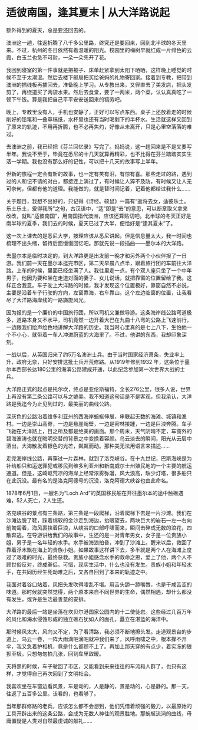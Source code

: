 # 适彼南国，逢其夏末 | 从大洋路说起

额外得到的夏天，总是要还回去的。



澳洲这一趟，往返折腾了八千多公里路，终究还是要回来，回到北半球的冬天里来。不过，杭州的冬日依然有着温暖的阳光。校园里的梅树早就红成一片绯色的云霞，白玉兰也急不可耐，一朵一朵先开了花。



我回到寝室的第一件事就是把被子、床单赶紧拿到太阳下晒晒，这样晚上睡觉的时候不至于太潮湿。然后去楼下邮局把买给爸妈的礼物寄回家。接着到专教，把带到澳洲的插线板再插回去，准备晚上学习。从专教出来，又径直去了美发店，把头发剪了，再绕道买了两袋水果。然后去食堂，要了一两米，两个菜，认认真真吃了一顿下午饭。算是我把自己平平安安送回来的犒劳吧。



晚上，专教里没有人，手机也安静了，正好可以写点东西。桌子上还放着走的时候削好的铅笔和一叠草稿纸，水杯里也还有当时喝剩下的半杯水。生活就这样又回到了原来的轨迹，不用再折腾，也不必再焦灼，好像从未离开，只是心里空落落的难过。



去澳洲之前，我已经把《芬兰回忆录》写完了。妈妈说，这一趟回来是不是又要写半年。我说不至于，毕竟在悉尼的十几天就算再精彩，也不比得在芬兰踏踏实实生活一学期。我也没有那么好的记性，可以把十几天的故事写上半年。



但新的旅程一定会有新的故事，也一定有笑有泪，有惊有喜。那些走过的路，遇到过的人和记不请的对白，都接连上演过了，有时候让人猝不及防，有时候又让人无可奈何，但都有他的道理。我能做的，就是替时间记着，记着他都给过我什么……



关于题目，我想不出好的，只记得《诗经。硕鼠》一篇有“逝将去女，适彼乐土。乐土乐土，爰得我所”之句，古汉语中，“适”即是“去”的意思，可以断章取义拿来改改，就叫“适彼南国”，用南国指代澳洲，应该还算贴切吧。北半球的冬天正好是南半球的夏季，我们去的时候，夏天已过了大半，便恰好是“逢其夏末”了。

 

这一次上课去的是悉尼大学，按理应该从悉尼讲起。但是信息量太大，我一时间也梳理不出头绪，留待后面慢慢回忆吧。那就先说一段插曲——墨尔本的大洋路。



去墨尔本是临时决定的，到大洋路更是出发前一晚才和另外两个小伙伴报了一日游。我们前一天在墨尔本逛完市区，第二天早晨八点半，跟着旅行团的车前往大洋路。上车的时候，里面已经坐满了人。我往里走一点，有个双人座只坐了一个中年男子，他因为要和坐在走道对面的妻子、女儿说话，就把靠窗的位置留给了我。这样正合我意。车子驶上大洋路的时候，我才发现这个位置极好，靠窗自然不必说，主要是沿着车子行驶的方向，左窗靠海，右车靠山。这个左边临窗的位置，让我看尽了大洋路海岸线的一路旖旎风光。

 

因为报的是一个廉价的中国旅行团，所以司机又兼做导游。这条海岸线公路弯道极多，道路本身又不水平，司机竟然一边开着大巴在九曲十八弯的公路上飞速前行，一边跟我们绘声绘色地讲解大洋路的历史。我当时心里真的是七上八下，生怕他一个不小心，就带着一车人冲进蔚蓝的大海里了。不过，他讲的东西，我却印象深刻。

 

一战以后，从英国归来了约5万名澳洲士兵。由于当时国家经济萧条，失业率上升，政府无奈，只好安排这批士兵开荒修路。从1919年修到1932 年，这条位于墨尔本西部长达180公里的海滨公路建成开通，以此纪念参加第一次世界大战的士兵。



大洋路正式的起点是托尔坎，终点是亚伦斯福特，全长276公里，很多人说，世界上再没有第二条公路可以与之媲美。我不知道这句话是不是客观，但我承认，大洋路是我迄今为止见到过的，最美丽的曲线公路。



深灰色的公路沿着维多利亚州的西海岸蜿蜒伸展，串联起无数的海滩、城镇和渔村。一边是崇山高脊，一边是悬崖峭壁，一边是密林接踵，一边是巨浪奔腾。车子飞驰在大洋路上，目之所及都是绝美的画面。那个周末，天气阴晴不定，车窗外的碧海波涛也就在晦明交替的背景之中变换着容颜。乌云淡去的瞬间，阳光从云层中洒出，大海散发着银色的光芒，粼粼而动。那种美无法用语言来描述……


走完海岸线公路，再穿过一片森林，就到了洛克峡谷。在十九世纪，巴斯海峡是为补给船只和运送罪犯或移民到维多利亚州和新南威尔士州殖民地的一个主要的航运通道。但是，这崎岖荒凉的海岸上经常浓雾弥漫，风大浪高，缺少灯塔，很多船只在此沉没。最有名的是洛克阿德号的沉没，洛克阿德大峡谷也由此命名。



1878年6月1日，一艘名为“Loch Ard”的英国移民船在开往墨尔本的途中触礁遇难，52人死亡，2人生还。



洛克峡谷的景点有三条路，第三条是一段爬梯，沿着爬梯下去是一片沙滩。我们在沙滩边脱了鞋，踩着绵软的金沙走到海边，抬眼望去，两块巨大的岩石一左一右向前匍匐着，海风裹挟着巨浪，从峡谷的口部呼啸而来，瞬间击碎成无数的浪花，四散奔逃。在导游讲给我们的故事中，生还的是一对青年男女，女子是一位贵族小姐，男子是一名年轻的水手。水手被海浪拍昏，冲到了沙滩上。醒来以后，救回了靠着浮木飘在海上的贵族小姐。如果故事这样讲下去，多半就是两个人在海滩上度过了艰难的时光，最终获救。贵族小姐感念水手的救命之恩，爱上了他，两个人不顾世俗反对，终成眷侣。可惜，现实生活中，什么也没有发生。贵族小姐和年轻水手，在共同历经生死劫难之后，又各自回到了本来的轨迹之中。



我面对着谷口站着，风把头发吹得凌乱不堪。用舌头舔一舔嘴唇，也是干咸苦涩的味道。那时候就突然觉得，两个原本来自不同世界的生命，偶然相遇，却什么都没有发生，或许是生活最善意的安排。

大洋路的最后一站是坐落在坎贝尔港国家公园内的十二使徒岩。这些经过几百万年的风化和海水侵蚀形成的独立礁石犹如人的面孔，矗立在湛蓝的海洋中。



那时候风太大，风向又不定，为了看清路，我必须不断地撩头发。走道观景台的步道上，乌云一卷，一阵大雨滴吧滴吧就冲我们来了，风呼雨啸之中，根本撑不开伞，我又急着护相机，竟是什么都顾不上了。再加上那天穿的有点少，着实冻的狼狈至极，只想匆匆拍几张，回到车里取暖。

天将黑的时候，车子驶回了市区，又能看到来来往往的车流和人群了，也只有这样，才觉得自己再次回到了文明社会。



我喜欢坐在车窗边看风景，车是动的，人是静的，景是动的，心是静的。那一天，往返了五百多公里。该看的，也看够了。



当年那群修路的老兵，应该怎么都不会想到，他们凭借着顽强的毅力，以最原始的工具开辟出来的这条公路，会成为无数人神往的观景胜地。那蜿蜒流淌的曲线，毋庸置疑是人类对自然最虔诚的献礼……